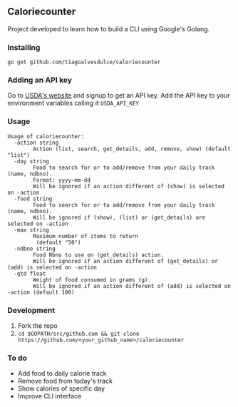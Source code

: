 ## Caloriecounter

Project developed to learn how to build a CLI using Google's Golang.

### Installing

`go get github.com/tiagoalvesdulce/caloriecounter`

### Adding an API key

Go to [USDA's website](https://ndb.nal.usda.gov/ndb/doc/index) and signup to get an API key.
Add the API key to your environment variables calling it `USDA_API_KEY`

### Usage

```
Usage of caloriecounter:
  -action string
    	Action (list, search, get_details, add, remove, show) (default "list")
  -day string
    	Food to search for or to add/remove from your daily track (name, ndbno).
    	Format: yyyy-mm-dd
    	Will be ignored if an action different of (show) is selected on -action
  -food string
    	Food to search for or to add/remove from your daily track (name, ndbno).
    	Will be ignored if (show), (list) or (get_details) are selected on -action
  -max string
    	Maximum number of items to return
    	 (default "50")
  -ndbno string
    	Food Nbno to use on (get_details) action.
    	Will be ignored if an action different of (get_details) or (add) is selected on -action
  -qtd float
    	Weight of food consumed in grams (g).
    	Will be ignored if an action different of (add) is selected on -action (default 100)
```

### Development

1. Fork the repo
2. `cd $GOPATH/src/github.com && git clone https://github.com/<your_github_name>/caloriecounter`

### To do

* Add food to daily calorie track
* Remove food from today's track
* Show calories of specific day
* Improve CLI interface
